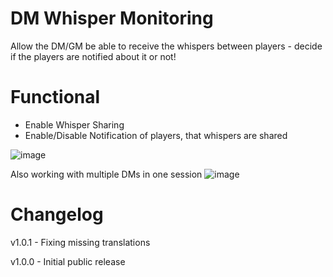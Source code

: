 # DM Whisper Monitoring
Allow the DM/GM be able to receive the whispers between players - decide if the players are notified about it or not!

# Functional
- Enable Whisper Sharing
- Enable/Disable Notification of players, that whispers are shared

![image](https://github.com/user-attachments/assets/f15d1273-0a04-4a01-9fde-99b1a6c0b1fb)

Also working with multiple DMs in one session
![image](https://github.com/user-attachments/assets/19103fbd-6f4a-4ebd-8f1e-c27fc7a73a7d)


# Changelog 
v1.0.1 - Fixing missing translations

v1.0.0 - Initial public release
